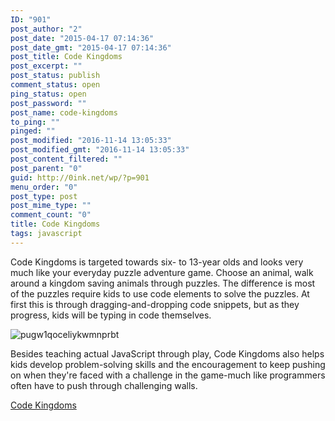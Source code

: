 ```yaml
---
ID: "901"
post_author: "2"
post_date: "2015-04-17 07:14:36"
post_date_gmt: "2015-04-17 07:14:36"
post_title: Code Kingdoms
post_excerpt: ""
post_status: publish
comment_status: open
ping_status: open
post_password: ""
post_name: code-kingdoms
to_ping: ""
pinged: ""
post_modified: "2016-11-14 13:05:33"
post_modified_gmt: "2016-11-14 13:05:33"
post_content_filtered: ""
post_parent: "0"
guid: http://0ink.net/wp/?p=901
menu_order: "0"
post_type: post
post_mime_type: ""
comment_count: "0"
title: Code Kingdoms
tags: javascript
---
```




Code Kingdoms is targeted towards six- to 13-year olds and looks very
much like your everyday puzzle adventure game. Choose an animal, walk
around a kingdom saving animals through puzzles. The difference is
most of the puzzles require kids to use code elements to solve the
puzzles. At first this is through dragging-and-dropping code snippets,
but as they progress, kids will be typing in code themselves.

![pugw1qoceliykwmnprbt]({static}/images/2015/pugw1qoceliykwmnprbt.png)

Besides teaching actual JavaScript through play, Code Kingdoms
also helps kids develop problem-solving skills and the encouragement
to keep pushing on when they're faced with a challenge in the
game-much like programmers often have to push through challenging
walls.


[Code Kingdoms](http://codekingdoms.com/)

